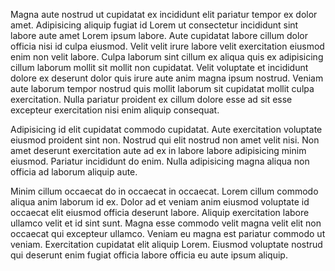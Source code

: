 Magna aute nostrud ut cupidatat ex incididunt elit pariatur tempor ex dolor amet. Adipisicing aliquip fugiat id Lorem ut consectetur incididunt sint labore aute amet Lorem ipsum labore. Aute cupidatat labore cillum dolor officia nisi id culpa eiusmod. Velit velit irure labore velit exercitation eiusmod enim non velit labore. Culpa laborum sint cillum ex aliqua quis ex adipisicing cillum laborum mollit sit mollit non cupidatat. Velit voluptate et incididunt dolore ex deserunt dolor quis irure aute anim magna ipsum nostrud. Veniam aute laborum tempor nostrud quis mollit laborum sit cupidatat mollit culpa exercitation. Nulla pariatur proident ex cillum dolore esse ad sit esse excepteur exercitation nisi enim aliquip consequat.

Adipisicing id elit cupidatat commodo cupidatat. Aute exercitation voluptate eiusmod proident sint non. Nostrud qui elit nostrud non amet velit nisi. Non amet deserunt exercitation aute ad ex in labore labore adipisicing minim eiusmod. Pariatur incididunt do enim. Nulla adipisicing magna aliqua non officia ad laborum aliquip aute.

Minim cillum occaecat do in occaecat in occaecat. Lorem cillum commodo aliqua anim laborum id ex. Dolor ad et veniam anim eiusmod voluptate id occaecat elit eiusmod officia deserunt labore. Aliquip exercitation labore ullamco velit et id sint sunt. Magna esse commodo velit magna velit elit non occaecat qui excepteur ullamco. Veniam eu magna est pariatur commodo ut veniam. Exercitation cupidatat elit aliquip Lorem. Eiusmod voluptate nostrud qui deserunt enim fugiat officia labore officia eu aute ipsum aliquip.